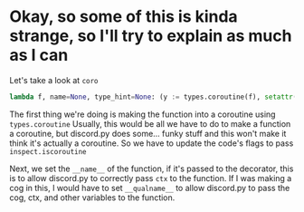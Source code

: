 # Okay, so some of this is kinda strange, so I'll try to explain as much as I can

Let's take a look at `coro`
```py
lambda f, name=None, type_hint=None: (y := types.coroutine(f), setattr(y, "__code__", (z := y.__code__).replace(co_flags=z.co_flags | 128)), name is not None and setattr(y, "__name__", name), type_hint is not None and setattr(y, "__annotations__", type_hint))
```

The first thing we're doing is making the function into a coroutine using `types.coroutine`
Usually, this would be all we have to do to make a function a coroutine, but discord.py does some... funky stuff and this won't make it think it's actually a coroutine.
So we have to update the code's flags to pass `inspect.iscoroutine`

Next, we set the `__name__` of the function, if it's passed to the decorator, this is to allow discord.py to correctly pass `ctx` to the function.
If I was making a cog in this, I would have to set `__qualname__` to allow discord.py to pass the cog, ctx, and other variables to the function.